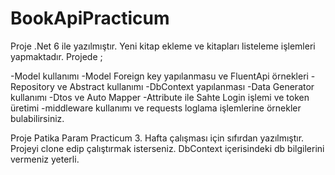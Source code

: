 # BookApiPracticum

Proje .Net 6 ile yazılmıştır. Yeni kitap ekleme ve kitapları listeleme işlemleri yapmaktadır.
Projede ;

-Model kullanımı
-Model Foreign key yapılanmasu ve FluentApi örnekleri
-Repository ve Abstract kullanımı
-DbContext yapılanması
-Data Generator kullanımı
-Dtos ve Auto Mapper 
-Attribute ile Sahte Login işlemi ve token üretimi
-middleware kullanımı ve requests loglama
işlemlerine örnekler bulabilirsiniz.

Proje Patika Param Practicum 3. Hafta çalışması için sıfırdan yazılmıştır.
Projeyi clone edip çalıştırmak isterseniz. DbContext içerisindeki db bilgilerini vermeniz yeterli.


